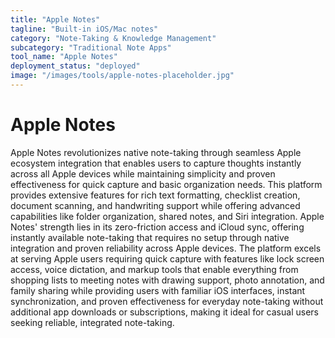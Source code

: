```yaml
---
title: "Apple Notes"
tagline: "Built-in iOS/Mac notes"
category: "Note-Taking & Knowledge Management"
subcategory: "Traditional Note Apps"
tool_name: "Apple Notes"
deployment_status: "deployed"
image: "/images/tools/apple-notes-placeholder.jpg"
---
```


# Apple Notes

Apple Notes revolutionizes native note-taking through seamless Apple ecosystem integration that enables users to capture thoughts instantly across all Apple devices while maintaining simplicity and proven effectiveness for quick capture and basic organization needs. This platform provides extensive features for rich text formatting, checklist creation, document scanning, and handwriting support while offering advanced capabilities like folder organization, shared notes, and Siri integration. Apple Notes' strength lies in its zero-friction access and iCloud sync, offering instantly available note-taking that requires no setup through native integration and proven reliability across Apple devices. The platform excels at serving Apple users requiring quick capture with features like lock screen access, voice dictation, and markup tools that enable everything from shopping lists to meeting notes with drawing support, photo annotation, and family sharing while providing users with familiar iOS interfaces, instant synchronization, and proven effectiveness for everyday note-taking without additional app downloads or subscriptions, making it ideal for casual users seeking reliable, integrated note-taking.